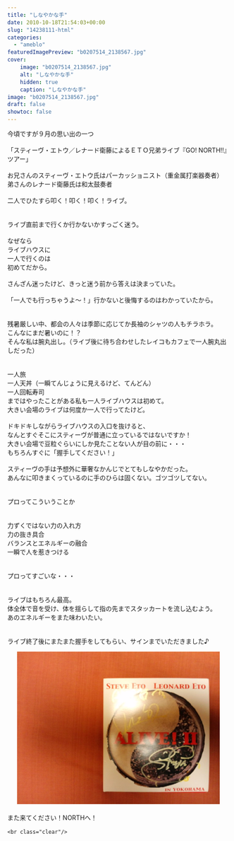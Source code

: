 ```yaml
---
title: "しなやかな手"
date: 2010-10-18T21:54:03+00:00
slug: "14238111-html"
categories:
  - "ameblo"
featuredImagePreview: "b0207514_2138567.jpg"
cover:
    image: "b0207514_2138567.jpg"
    alt: "しなやかな手"
    hidden: true
    caption: "しなやかな手"
image: "b0207514_2138567.jpg"
draft: false
showtoc: false
---
```

今頃ですが９月の思い出の一つ<br/>
<br/>
「スティーヴ・エトウ／レナード衛藤によるＥＴＯ兄弟ライブ『GO! NORTH!!』ツアー」<br/>
<br/>
お兄さんのスティーヴ・エトウ氏はパーカッショニスト（重金属打楽器奏者）<br/>
弟さんのレナード衛藤氏は和太鼓奏者<br/>
<br/>
二人でひたすら叩く！叩く！叩く！ライブ。<br/>
<br/>
<br/>
ライブ直前まで行くか行かないかすっごく迷う。<br/>
<br/>
なぜなら<br/>
ライブハウスに<br/>
一人で行くのは<br/>
初めてだから。<br/>
<br/>
さんざん迷ったけど、きっと迷う前から答えは決まっていた。<br/>
<br/>
「一人でも行っちゃうよ～！」行かないと後悔するのはわかっていたから。<br/>
<br/>
<br/>
残暑厳しい中、都会の人々は季節に応じてか長袖のシャツの人もチラホラ。<br/>
こんなにまだ暑いのに！？<br/>
そんな私は腕丸出し。（ライブ後に待ち合わせしたレイコもカフェで一人腕丸出しだった）<br/>
<br/>
<br/>
一人旅<br/>
一人天丼（一瞬てんじょうに見えるけど、てんどん）<br/>
一人回転寿司<br/>
まではやったことがある私も一人ライブハウスは初めて。<br/>
大きい会場のライブは何度か一人で行ってたけど。<br/>
<br/>
ドキドキしながらライブハウスの入口を抜けると、<br/>
なんとすぐそこにスティーヴが普通に立っているではないですか！<br/>
大きい会場で豆粒ぐらいにしか見たことない人が目の前に・・・<br/>
もちろんすぐに「握手してください！」<br/>
<br/>
スティーヴの手は予想外に華奢なかんじでとてもしなやかだった。<br/>
あんなに叩きまくっているのに手のひらは固くない。ゴツゴツしてない。<br/>
<br/>
<br/>
プロってこういうことか<br/>
<br/>
<br/>
力ずくではない力の入れ方<br/>
力の抜き具合<br/>
バランスとエネルギーの融合<br/>
一瞬で人を惹きつける<br/>
<br/>
<br/>
プロってすごいな・・・<br/>
<br/>
<br/>
ライブはもちろん最高。<br/>
体全体で音を受け、体を揺らして指の先までスタッカートを流し込むよう。<br/>
あのエネルギーをまた味わいたい。<br/>
<br/>
<br/>
ライブ終了後にまたまた握手をしてもらい、サインまでいただきました♪<br/>
<center><a href="b0207514_2138567.jpg" rel="nofollow"><img src="b0207514_2138567.jpg" alt="しなやかな手_b0207514_2138567.jpg" class="IMAGE_MID" height="345" width="460"/></a></center><br/>
また来てください！NORTHへ！

    <br class="clear"/>